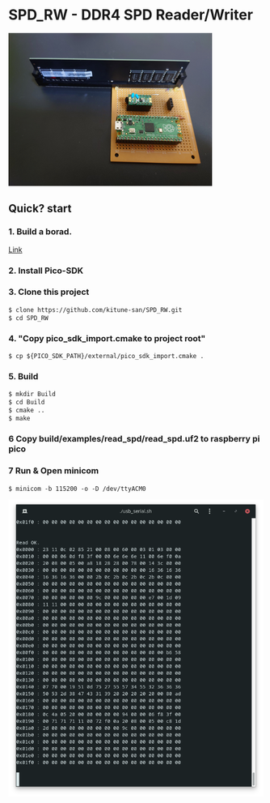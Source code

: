 # SPD_RW - DDR4 SPD Reader/Writer

![board](board/img/board.png)

## Quick? start
### 1. Build a borad.
[Link](board/README.md)

### 2. Install Pico-SDK

### 3. Clone this project
```
$ clone https://github.com/kitune-san/SPD_RW.git
$ cd SPD_RW
```

### 4. "Copy pico_sdk_import.cmake to project root"
```
$ cp ${PICO_SDK_PATH}/external/pico_sdk_import.cmake .
```

### 5. Build
```
$ mkdir Build
$ cd Build
$ cmake ..
$ make
```

### 6 Copy build/examples/read_spd/read_spd.uf2 to raspberry pi pico

### 7 Run & Open minicom
```
$ minicom -b 115200 -o -D /dev/ttyACM0
```
![read_spd](img/read_spd.png)
